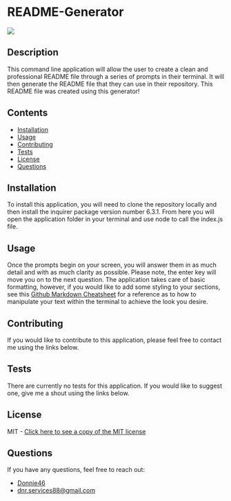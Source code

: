 # README-Generator

![](https://img.shields.io/badge/license-MIT-ff69b4)
  
## Description
  
This command line application will allow the user to create a clean and professional README file through a series of prompts in their terminal. It will then generate the README file that they can use in their repository. This README file was created using this generator!
  
## Contents
  
- [Installation](#Installation)
- [Usage](#Usage)
- [Contributing](#Contributing)
- [Tests](#Tests)
- [License](#License)
- [Questions](#Questions)
  
## Installation
  
To install this application, you will need to clone the repository locally and then install the inquirer package version number 6.3.1. From here you will open the application folder in your terminal and use node to call the index.js file.
  
## Usage
  
Once the prompts begin on your screen, you will answer them in as much detail and with as much clarity as possible. Please note, the enter key will move you on to the next question. The application takes care of basic formatting, however, if you would like to add some styling to your sections, see this [Github Markdown Cheatsheet](https://github.com/adam-p/markdown-here/wiki/Markdown-Cheatsheet) for a reference as to how to manipulate your text within the terminal to achieve the look you desire.
  
## Contributing
  
If you would like to contribute to this application, please feel free to contact me using the links below.
  
## Tests
  
There are currently no tests for this application. If you would like to suggest one, give me a shout using the links below.

## License

MIT - [Click here to see a copy of the MIT license](https://www.mit.edu/~amini/LICENSE.md)
  
## Questions

If you have any questions, feel free to reach out:

- [Donnie46](https://github.com/Donnie46)
- [dnr.services88@gmail.com](mailto:dnr.services88@gmail.com?subject=[GitHub]%20README.md%20Generator%20Question)
